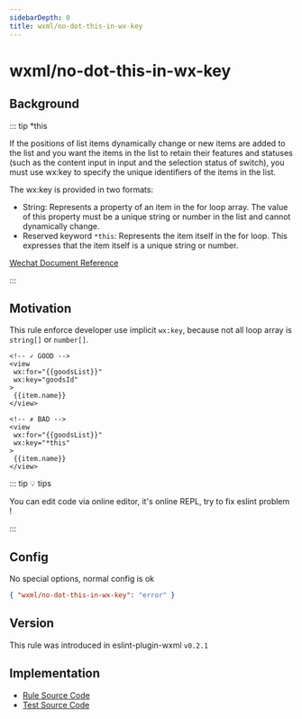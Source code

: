 ```yaml
---
sidebarDepth: 0
title: wxml/no-dot-this-in-wx-key
---
```


# wxml/no-dot-this-in-wx-key

## Background

::: tip *this

If the positions of list items dynamically change or new items are added to the list and you want the items in the list to retain their features and statuses (such as the content input in input and the selection status of switch), you must use wx:key to specify the unique identifiers of the items in the list.

The wx:key is provided in two formats:

* String: Represents a property of an item in the for loop array. The value of this property must be a unique string or number in the list and cannot dynamically change.
* Reserved keyword `*this`: Represents the item itself in the for loop. This expresses that the item itself is a unique string or number.

[Wechat Document Reference](https://developers.weixin.qq.com/miniprogram/en/dev/reference/wxml/list.html)

:::

## Motivation

This rule enforce developer use implicit `wx:key`, because not all loop array is `string[]` or `number[]`.

<eslint-code-block :rules="{'wxml/no-dot-this-in-wx-key': ['error']}" >

```wxml
<!-- ✓ GOOD -->
<view
 wx:for="{{goodsList}}"
 wx:key="goodsId"
>
 {{item.name}}
</view>

<!-- ✗ BAD -->
<view
 wx:for="{{goodsList}}"
 wx:key="*this"
>
 {{item.name}}
</view>
```
</eslint-code-block>

::: tip 💡 tips

You can edit code via online editor, it's online REPL, try to fix eslint problem !

:::

## Config

No special options, normal config is ok

```json
{ "wxml/no-dot-this-in-wx-key": "error" }
```

## Version

This rule was introduced in eslint-plugin-wxml `v0.2.1`

## Implementation

- [Rule Source Code](https://github.com/wxmlfile/eslint-plugin-wxml/tree/main/lib/rules/no-dot-this-in-wx-key.js)
- [Test Source Code](https://github.com/wxmlfile/eslint-plugin-wxml/tree/main/tests/rules/no-dot-this-in-wx-key.js)
